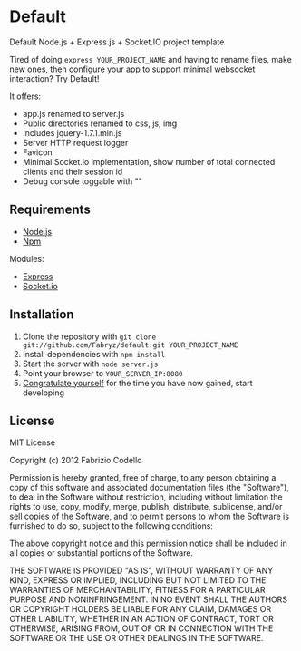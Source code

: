 Default
======

Default Node.js + Express.js + Socket.IO project template

Tired of doing ``express YOUR_PROJECT_NAME`` and having to rename files, make new ones, then configure your app to support minimal websocket interaction? Try Default!

It offers:

* app.js renamed to server.js
* Public directories renamed to css, js, img
* Includes jquery-1.7.1.min.js
* Server HTTP request logger
* Favicon
* Minimal Socket.io implementation, show number of total connected clients and their session id
* Debug console toggable with "\"

Requirements
------------

* [Node.js](http://nodejs.org/)
* [Npm](http://npmjs.org/)

Modules:

* [Express](http://expressjs.com/)
* [Socket.io](http://socket.io/)

Installation
----------

1. Clone the repository with ``git clone git://github.com/Fabryz/default.git YOUR_PROJECT_NAME``
2. Install dependencies with ``npm install``
3. Start the server with ``node server.js``
4. Point your browser to ``YOUR_SERVER_IP:8080``
5. [Congratulate yourself](http://i.imgur.com/WAxOG.gif) for the time you have now gained, start developing

License
-------

MIT License

Copyright (c) 2012 Fabrizio Codello

Permission is hereby granted, free of charge, to any person obtaining
a copy of this software and associated documentation files (the
"Software"), to deal in the Software without restriction, including
without limitation the rights to use, copy, modify, merge, publish,
distribute, sublicense, and/or sell copies of the Software, and to
permit persons to whom the Software is furnished to do so, subject to
the following conditions:

The above copyright notice and this permission notice shall be
included in all copies or substantial portions of the Software.

THE SOFTWARE IS PROVIDED "AS IS", WITHOUT WARRANTY OF ANY KIND,
EXPRESS OR IMPLIED, INCLUDING BUT NOT LIMITED TO THE WARRANTIES OF
MERCHANTABILITY, FITNESS FOR A PARTICULAR PURPOSE AND
NONINFRINGEMENT. IN NO EVENT SHALL THE AUTHORS OR COPYRIGHT HOLDERS BE
LIABLE FOR ANY CLAIM, DAMAGES OR OTHER LIABILITY, WHETHER IN AN ACTION
OF CONTRACT, TORT OR OTHERWISE, ARISING FROM, OUT OF OR IN CONNECTION
WITH THE SOFTWARE OR THE USE OR OTHER DEALINGS IN THE SOFTWARE.